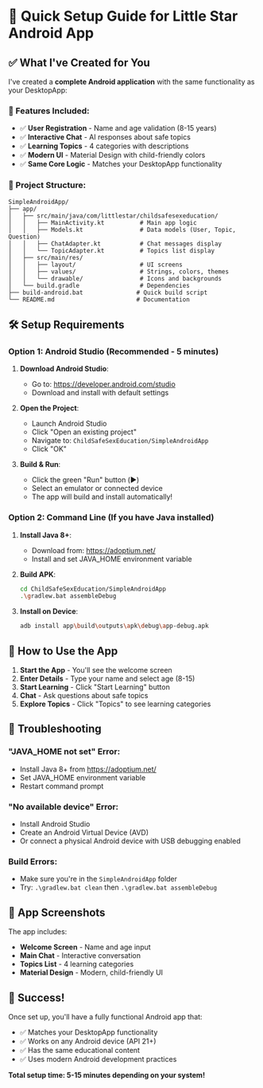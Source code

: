 # 🚀 Quick Setup Guide for Little Star Android App

## ✅ What I've Created for You

I've created a **complete Android application** with the same functionality as your DesktopApp:

### 📱 Features Included:
- ✅ **User Registration** - Name and age validation (8-15 years)
- ✅ **Interactive Chat** - AI responses about safe topics
- ✅ **Learning Topics** - 4 categories with descriptions
- ✅ **Modern UI** - Material Design with child-friendly colors
- ✅ **Same Core Logic** - Matches your DesktopApp functionality

### 📁 Project Structure:
```
SimpleAndroidApp/
├── app/
│   ├── src/main/java/com/littlestar/childsafesexeducation/
│   │   ├── MainActivity.kt          # Main app logic
│   │   ├── Models.kt                # Data models (User, Topic, Question)
│   │   ├── ChatAdapter.kt           # Chat messages display
│   │   └── TopicAdapter.kt          # Topics list display
│   ├── src/main/res/
│   │   ├── layout/                  # UI screens
│   │   ├── values/                  # Strings, colors, themes
│   │   └── drawable/                # Icons and backgrounds
│   └── build.gradle                 # Dependencies
├── build-android.bat               # Quick build script
└── README.md                       # Documentation
```

## 🛠️ Setup Requirements

### Option 1: Android Studio (Recommended - 5 minutes)

1. **Download Android Studio**:
   - Go to: https://developer.android.com/studio
   - Download and install with default settings

2. **Open the Project**:
   - Launch Android Studio
   - Click "Open an existing project"
   - Navigate to: `ChildSafeSexEducation/SimpleAndroidApp`
   - Click "OK"

3. **Build & Run**:
   - Click the green "Run" button (▶️)
   - Select an emulator or connected device
   - The app will build and install automatically!

### Option 2: Command Line (If you have Java installed)

1. **Install Java 8+**:
   - Download from: https://adoptium.net/
   - Install and set JAVA_HOME environment variable

2. **Build APK**:
   ```bash
   cd ChildSafeSexEducation/SimpleAndroidApp
   .\gradlew.bat assembleDebug
   ```

3. **Install on Device**:
   ```bash
   adb install app\build\outputs\apk\debug\app-debug.apk
   ```

## 🎯 How to Use the App

1. **Start the App** - You'll see the welcome screen
2. **Enter Details** - Type your name and select age (8-15)
3. **Start Learning** - Click "Start Learning" button
4. **Chat** - Ask questions about safe topics
5. **Explore Topics** - Click "Topics" to see learning categories

## 🔧 Troubleshooting

### "JAVA_HOME not set" Error:
- Install Java 8+ from https://adoptium.net/
- Set JAVA_HOME environment variable
- Restart command prompt

### "No available device" Error:
- Install Android Studio
- Create an Android Virtual Device (AVD)
- Or connect a physical Android device with USB debugging enabled

### Build Errors:
- Make sure you're in the `SimpleAndroidApp` folder
- Try: `.\gradlew.bat clean` then `.\gradlew.bat assembleDebug`

## 📱 App Screenshots

The app includes:
- **Welcome Screen** - Name and age input
- **Main Chat** - Interactive conversation
- **Topics List** - 4 learning categories
- **Material Design** - Modern, child-friendly UI

## 🎉 Success!

Once set up, you'll have a fully functional Android app that:
- ✅ Matches your DesktopApp functionality
- ✅ Works on any Android device (API 21+)
- ✅ Has the same educational content
- ✅ Uses modern Android development practices

**Total setup time: 5-15 minutes depending on your system!**

